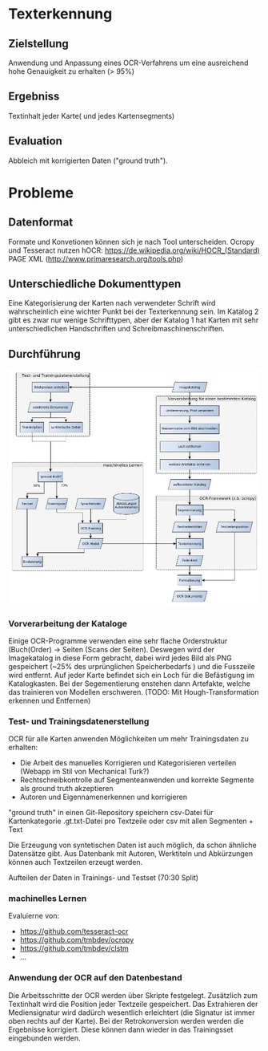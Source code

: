 # Texterkennung

## Zielstellung
Anwendung und Anpassung eines OCR-Verfahrens um
eine ausreichend hohe Genauigkeit zu erhalten (> 95%)

## Ergebniss
Textinhalt jeder Karte( und jedes Kartensegments)

## Evaluation 
Abbleich mit korrigierten Daten ("ground truth").

# Probleme
## Datenformat
Formate und Konvetionen können sich je nach Tool unterscheiden.
Ocropy und Tesseract nutzen hOCR: https://de.wikipedia.org/wiki/HOCR_(Standard)
PAGE XML (http://www.primaresearch.org/tools.php)

## Unterschiedliche Dokumenttypen
Eine Kategorisierung der Karten nach verwendeter Schrift wird wahrscheinlich eine wichter
Punkt bei der Texterkennung sein. Im Katalog 2 gibt es zwar nur wenige Schrifttypen, 
aber der Katalog 1 hat Karten mit sehr unterschiedlichen Handschriften und Schreibmaschinenschriften.

## Durchführung
![Durchführung](/bilder/ocr-pipeline.jpg)


### Vorverarbeitung der Kataloge
Einige OCR-Programme verwenden eine sehr flache Orderstruktur (Buch(Order) -> Seiten (Scans der Seiten).
Deswegen wird der Imagekatalog in diese Form gebracht, dabei wird jedes Bild als PNG gespeichert (~25% des urprünglichen Speicherbedarfs ) und die Fusszeile wird entfernt.
Auf jeder Karte befindet sich ein Loch für die Befästigung im Katalogkasten. Bei der Segementierung enstehen dann Artefakte, welche das trainieren von Modellen erschweren. 
(TODO: Mit Hough-Transformation erkennen und Entfernen)

### Test- und Trainingsdatenerstellung
OCR für alle Karten anwenden
Möglichkeiten um mehr Trainingsdaten zu erhalten:
* Die Arbeit des manuelles Korrigieren und Kategorisieren verteilen (Webapp im Stil von Mechanical Turk?)
* Rechtschreibkontrolle auf Segmenteanwenden und korrekte Segmente als ground truth akzeptieren
* Autoren und Eigennamenerkennen und korrigieren

"ground truth" in einen Git-Repository speichern
csv-Datei für Kartenkategorie
.gt.txt-Datei pro Textzeile oder csv mit allen Segmenten + Text

Die Erzeugung von syntetischen Daten ist auch möglich, da schon ähnliche Datensätze gibt.
Aus Datenbank mit Autoren, Werktiteln und Abkürzungen können auch Textzeilen erzeugt werden.  

Aufteilen der Daten in Trainings- und Testset (70:30 Split)

### machinelles Lernen
Evaluierne von:
* https://github.com/tesseract-ocr
* https://github.com/tmbdev/ocropy
* https://github.com/tmbdev/clstm
* ...


### Anwendung der OCR auf den Datenbestand
Die Arbeitsschritte der OCR werden über Skripte festgelegt. 
Zusätzlich zum Textinhalt wird die Position jeder Textzeile gespeichert. 
Das Extrahieren der Mediensignatur wird dadürch wesentlich erleichtert (die Signatur ist immer oben rechts auf der Karte). 
Bei der Retrokonversion werden werden die Ergebnisse korrigiert.
Diese können dann wieder in das Trainingsset eingebunden werden.
